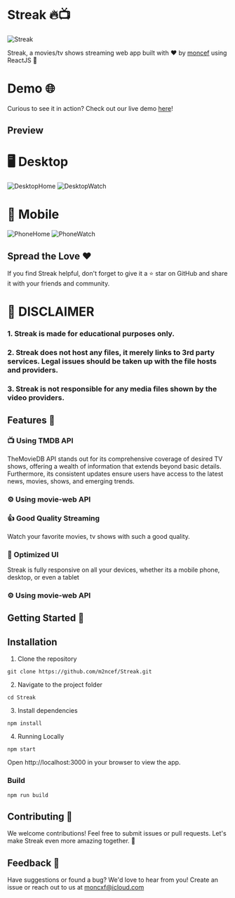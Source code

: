 # Streak 🔥📺
![Streak](https://socialify.git.ci/m2ncef/Streak/image?description=1&font=Inter&language=1&name=1&owner=1&theme=Dark)

Streak, a movies/tv shows streaming web app built with ❤️ by [moncef](https://github.com/m2ncef) using ReactJS 🚀

# Demo 🌐

Curious to see it in action? Check out our live demo [here](https://streaak.netlify.app)!

## Preview
# 🖥 Desktop
![DesktopHome](https://i.imgur.com/1yAIaGp.png)
![DesktopWatch](https://i.imgur.com/cYf3gzs.png)
# 📱 Mobile
![PhoneHome](https://i.imgur.com/Upoy5kS.png)
![PhoneWatch](https://i.imgur.com/ly5pY7I.png)

## Spread the Love ❤️
If you find Streak helpful, don't forget to give it a ⭐️ star on GitHub and share it with your friends and community.

# 🚨 DISCLAIMER

### 1. Streak is made for educational purposes only.
### 2. Streak does not host any files, it merely links to 3rd party services. Legal issues should be taken up with the file hosts and providers. 
### 3. Streak is not responsible for any media files shown by the video providers.

## Features 🌈

### 📺 Using TMDB API
   TheMovieDB API stands out for its comprehensive coverage of desired TV shows, offering a wealth of information that extends beyond basic details. Furthermore, its consistent updates ensure users have access to the latest news, movies, shows, and emerging trends.
### ⚙️ Using movie-web API
### 👍 Good Quality Streaming
   Watch your favorite movies, tv shows with such a good quality.
### 📐 Optimized UI
   Streak is fully responsive on all your devices, whether its a mobile phone, desktop, or even a tablet
### ⚙️ Using movie-web API

## Getting Started 🚀

## Installation
1. Clone the repository

```
git clone https://github.com/m2ncef/Streak.git
```

2. Navigate to the project folder

```
cd Streak
```

3. Install dependencies
   
```
npm install
```

4. Running Locally
   
```
npm start
```
   
Open http://localhost:3000 in your browser to view the app.

### Build
```
npm run build
```

## Contributing 🤝
We welcome contributions! Feel free to submit issues or pull requests. Let's make Streak even more amazing together. 🌟

## Feedback 💌
Have suggestions or found a bug? We'd love to hear from you! Create an issue or reach out to us at moncxf@icloud.com